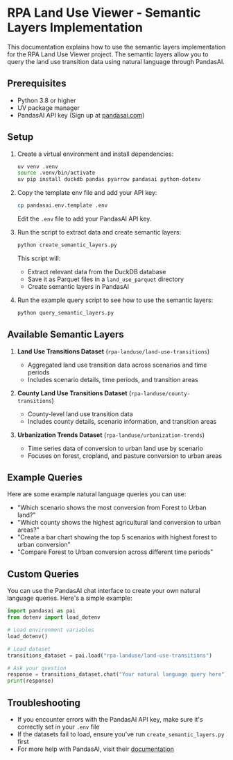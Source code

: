 # RPA Land Use Viewer - Semantic Layers Implementation

This documentation explains how to use the semantic layers implementation for the RPA Land Use Viewer project. The semantic layers allow you to query the land use transition data using natural language through PandasAI.

## Prerequisites

- Python 3.8 or higher
- UV package manager
- PandasAI API key (Sign up at [pandasai.com](https://pandasai.com/))

## Setup

1. Create a virtual environment and install dependencies:
   ```bash
   uv venv .venv
   source .venv/bin/activate
   uv pip install duckdb pandas pyarrow pandasai python-dotenv
   ```

2. Copy the template env file and add your API key:
   ```bash
   cp pandasai.env.template .env
   ```
   Edit the `.env` file to add your PandasAI API key.

3. Run the script to extract data and create semantic layers:
   ```bash
   python create_semantic_layers.py
   ```
   This script will:
   - Extract relevant data from the DuckDB database
   - Save it as Parquet files in a `land_use_parquet` directory
   - Create semantic layers in PandasAI

4. Run the example query script to see how to use the semantic layers:
   ```bash
   python query_semantic_layers.py
   ```

## Available Semantic Layers

1. **Land Use Transitions Dataset** (`rpa-landuse/land-use-transitions`)
   - Aggregated land use transition data across scenarios and time periods
   - Includes scenario details, time periods, and transition areas

2. **County Land Use Transitions Dataset** (`rpa-landuse/county-transitions`)
   - County-level land use transition data
   - Includes county details, scenario information, and transition areas

3. **Urbanization Trends Dataset** (`rpa-landuse/urbanization-trends`)
   - Time series data of conversion to urban land use by scenario
   - Focuses on forest, cropland, and pasture conversion to urban areas

## Example Queries

Here are some example natural language queries you can use:

- "Which scenario shows the most conversion from Forest to Urban land?"
- "Which county shows the highest agricultural land conversion to urban areas?"
- "Create a bar chart showing the top 5 scenarios with highest forest to urban conversion"
- "Compare Forest to Urban conversion across different time periods"

## Custom Queries

You can use the PandasAI chat interface to create your own natural language queries. Here's a simple example:

```python
import pandasai as pai
from dotenv import load_dotenv

# Load environment variables
load_dotenv()

# Load dataset
transitions_dataset = pai.load("rpa-landuse/land-use-transitions")

# Ask your question
response = transitions_dataset.chat("Your natural language query here")
print(response)
```

## Troubleshooting

- If you encounter errors with the PandasAI API key, make sure it's correctly set in your `.env` file
- If the datasets fail to load, ensure you've run `create_semantic_layers.py` first
- For more help with PandasAI, visit their [documentation](https://docs.pandasai.com/) 